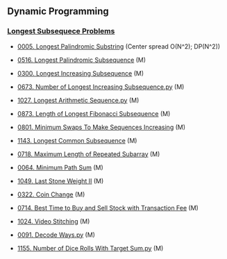 ## Dynamic Programming
### [Longest Subsequece Problems](/Longest-Subsequece-Problem)
- [0005. Longest Palindromic Substring](Solutions/0005.LongestPalindromicSubstring.py) (Center spread O(N^2); DP(N^2))
- [0516. Longest Palindromic Subsequence](Solutions/0516.LongestPalindromicSubsequence.py) (M)
- [0300. Longest Increasing Subsequence](Solutions/0300.LongestIncreasingSubsequence.py) (M)
- [0673. Number of Longest Increasing Subsequence.py](Solutions/0673.NumberofLongestIncreasingSubsequence.py) (M)
- [1027. Longest Arithmetic Sequence.py](Solutions/1027.LongestArithmeticSequence.py) (M)
- [0873. Length of Longest Fibonacci Subsequence](Solutions/0873.LengthofLongestFibonacciSubsequence.py) (M)
 
- [0801. Minimum Swaps To Make Sequences Increasing](Solutions/0801.Minimum-Swaps-To-Make-Sequences-Increasing.py) (M)
- [1143. Longest Common Subsequence](Solutions/1143.Longest-Common-Subsequence.py) (M)
- [0718. Maximum Length of Repeated Subarray](Solutions/0718.Maximum-Length-of-Repeated-Subarray.py) (M)
- [0064. Minimum Path Sum](Solutions/0064.Minimum-Path-Sum.py) (M)
- [1049. Last Stone Weight II](Solutions/1049.Last-Stone-Weight-II.py) (M)
- [0322. Coin Change](Solutions/0322.Coin-Change.py) (M)
- [0714. Best Time to Buy and Sell Stock with Transaction Fee](Solutions/0714.Best-Time-to-Buy-and-Sell-Stock-with-Transaction-Fee.py) (M)
- [1024. Video Stitching](Solutions/1024.Video-Stitching.py) (M)
- [0091. Decode Ways.py](Solutions/0091.Decode-Ways.py) (M)
- [1155. Number of Dice Rolls With Target Sum.py](Solutions/1155.Number-of-Dice-Rolls-With-Target-Sum.py) (M)
